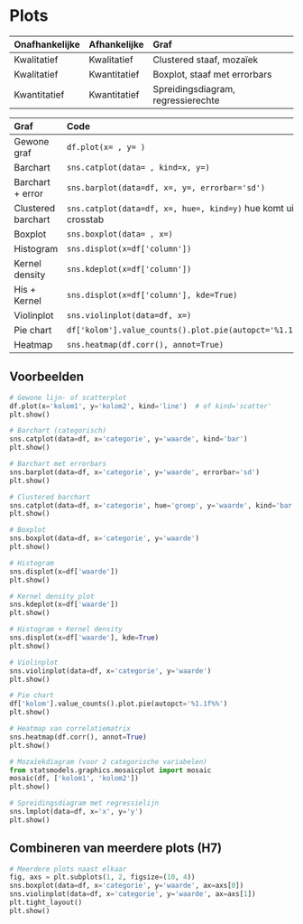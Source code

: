 # Plots

| **Onafhankelijke** | **Afhankelijke** | **Graf**                           |
| :----------------- | :--------------- | :--------------------------------- |
| Kwalitatief        | Kwalitatief      | Clustered staaf, mozaïek           |
| Kwalitatief        | Kwantitatief     | Boxplot, staaf met errorbars       |
| Kwantitatief       | Kwantitatief     | Spreidingsdiagram, regressierechte |

| **Graf**           | **Code**                                                       |
| :----------------- | :------------------------------------------------------------- |
| Gewone graf        | `df.plot(x= , y= )`                                            |
| Barchart           | `sns.catplot(data= , kind=x, y=)`                              |
| Barchart + error   | `sns.barplot(data=df, x=, y=, errorbar='sd')`                  |
| Clustered barchart | `sns.catplot(data=df, x=, hue=, kind=y)` hue komt uit crosstab |
| Boxplot            | `sns.boxplot(data= , x=)`                                      |
| Histogram          | `sns.displot(x=df['column'])`                                  |
| Kernel density     | `sns.kdeplot(x=df['column'])`                                  |
| His + Kernel       | `sns.displot(x=df['column'], kde=True)`                        |
| Violinplot         | `sns.violinplot(data=df, x=)`                                  |
| Pie chart          | `df['kolom'].value_counts().plot.pie(autopct='%1.1f%%')`       |
| Heatmap            | `sns.heatmap(df.corr(), annot=True)`                           |

## Voorbeelden

```python
# Gewone lijn- of scatterplot
df.plot(x='kolom1', y='kolom2', kind='line')  # of kind='scatter'
plt.show()

# Barchart (categorisch)
sns.catplot(data=df, x='categorie', y='waarde', kind='bar')
plt.show()

# Barchart met errorbars
sns.barplot(data=df, x='categorie', y='waarde', errorbar='sd')
plt.show()

# Clustered barchart
sns.catplot(data=df, x='categorie', hue='groep', y='waarde', kind='bar')
plt.show()

# Boxplot
sns.boxplot(data=df, x='categorie', y='waarde')
plt.show()

# Histogram
sns.displot(x=df['waarde'])
plt.show()

# Kernel density plot
sns.kdeplot(x=df['waarde'])
plt.show()

# Histogram + Kernel density
sns.displot(x=df['waarde'], kde=True)
plt.show()

# Violinplot
sns.violinplot(data=df, x='categorie', y='waarde')
plt.show()

# Pie chart
df['kolom'].value_counts().plot.pie(autopct='%1.1f%%')
plt.show()

# Heatmap van correlatiematrix
sns.heatmap(df.corr(), annot=True)
plt.show()

# Mozaïekdiagram (voor 2 categorische variabelen)
from statsmodels.graphics.mosaicplot import mosaic
mosaic(df, ['kolom1', 'kolom2'])
plt.show()

# Spreidingsdiagram met regressielijn
sns.lmplot(data=df, x='x', y='y')
plt.show()
```

## Combineren van meerdere plots (H7)

```python
# Meerdere plots naast elkaar
fig, axs = plt.subplots(1, 2, figsize=(10, 4))
sns.boxplot(data=df, x='categorie', y='waarde', ax=axs[0])
sns.violinplot(data=df, x='categorie', y='waarde', ax=axs[1])
plt.tight_layout()
plt.show()
```
